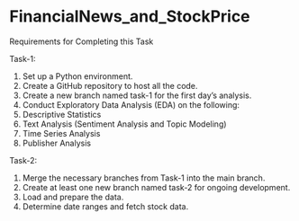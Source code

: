 # FinancialNews_and_StockPrice
Requirements for Completing this Task

Task-1:
   1. Set up a Python environment.
   2. Create a GitHub repository to host all the code.
   3. Create a new branch named task-1 for the first day’s analysis.
   4. Conduct Exploratory Data Analysis (EDA) on the following:
   5. Descriptive Statistics
   6. Text Analysis (Sentiment Analysis and Topic Modeling)
   7. Time Series Analysis
   8. Publisher Analysis

Task-2:
   1. Merge the necessary branches from Task-1 into the main branch.
   2. Create at least one new branch named task-2 for ongoing development.
   3. Load and prepare the data.
   4. Determine date ranges and fetch stock data.
